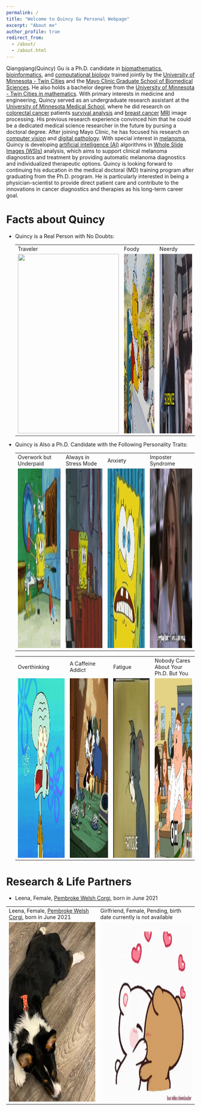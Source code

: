 ```yaml
---
permalink: /
title: "Welcome to Quincy Gu Personal Webpage"
excerpt: "About me"
author_profile: true
redirect_from: 
  - /about/
  - /about.html
---
```


Qiangqiang(Quincy) Gu is a Ph.D. candidate in [biomathematics](https://en.wikipedia.org/wiki/Mathematical_and_theoretical_biology), [bioinformatics](https://en.wikipedia.org/wiki/Bioinformatics), and [computational biology](https://en.wikipedia.org/wiki/Computational_biology) trained jointly by the [University of Minnesota - Twin Cities](https://twin-cities.umn.edu) and the [Mayo Clinic Graduate School of Biomedical Sciences](https://college.mayo.edu). He also holds a bachelor degree from the [University of Minnesota - Twin Cities in mathematics](https://cse.umn.edu/math). 
With primary interests in medicine and engineering, Quincy served as an undergraduate research assistant at the [University of Minnesota Medical School](https://med.umn.edu), where he did research on [colorectal cancer](https://www.cdc.gov/cancer/colorectal/basic_info/what-is-colorectal-cancer.htm) patients [survival analysis](https://en.wikipedia.org/wiki/Survival_analysis) and [breast cancer](https://www.mayoclinic.org/diseases-conditions/breast-cancer/symptoms-causes/syc-20352470) [MRI](https://www.mayoclinic.org/tests-procedures/mri/about/pac-20384768) image processing. His previous research experience convinced him that he could be a dedicated medical science researcher in the future by pursing a doctoral degree.
After joining Mayo Clinic, he has focused his research on [computer vision](https://en.wikipedia.org/wiki/Computer_vision) and [digital pathology](https://en.wikipedia.org/wiki/Digital_pathology). With special interest in [melanoma](https://www.mayoclinic.org/diseases-conditions/melanoma/symptoms-causes/syc-20374884), Quincy is developing [artificial intelligence (AI)](https://en.wikipedia.org/wiki/Artificial_intelligence) algorithms in [Whole Slide Images (WSIs)](https://digitalpathologyassociation.org/whole-slide-imaging-repository) analysis, which aims to support clinical melanoma diagnostics and treatment by providing automatic melanoma diagnostics and individualized therapeutic options.
Quincy is looking forward to continuing his education in the medical doctoral (MD) training program after graduating from the Ph.D. program. He is particularly interested in being a physician-scientist to provide direct patient care and contribute to the innovations in cancer diagnostics and therapies as his long-term career goal.

Facts about Quincy
=====
* Quincy is a Real Person with No Doubts: 

  <table>
    <tr>
      <td>Traveler</td>
      <td>Foody</td>
      <td>Neerdy</td>
    </tr>
    <tr>
      <td><img src="images/traveler.gif" width=270 height=480></td>
      <td><img src="images/foody.gif" width=270 height=480></td>
      <td><img src="images/nerd.gif" width=270 height=480></td>
    </tr>
  </table>

* Quincy is Also a Ph.D. Candidate with the Following Personality Traits:

  <table>
    <tr>
      <td>Overwork but Underpaid</td>
      <td>Always in Stress Mode</td>
      <td>Anxiety</td>
      <td>Imposter Syndrome</td>
    </tr>
    <tr>
      <td><img src="images/overwork_underpaid.gif" width=270 height=480></td>
      <td><img src="images/stress_mode.gif" width=270 height=480></td>
      <td><img src="images/anxiety.gif" width=270 height=480></td>
      <td><img src="images/imposter_syndrome.gif" width=270 height=480></td>
    </tr>
  </table>

  <table>
    <tr>
      <td>Overthinking</td>
      <td>A Caffeine Addict</td>
      <td>Fatigue</td>
      <td>Nobody Cares About Your Ph.D. But You</td>
    </tr>
    <tr>
      <td><img src="images/overthink.gif" width=270 height=480></td>
      <td><img src="images/caffeine_addict.gif" width=270 height=480></td>
      <td><img src="images/fatigue.gif" width=270 height=480></td>
      <td><img src="images/who_cares.gif" width=270 height=480></td>
    </tr>
  </table>


Research & Life Partners
======
* Leena, Female, [Pembroke Welsh Corgi](https://en.wikipedia.org/wiki/Pembroke_Welsh_Corgi), born in June 2021
<table>
    <tr>
      <td>Leena, Female, <a href="https://en.wikipedia.org/wiki/Pembroke_Welsh_Corgi">Pembroke Welsh Corgi</a>, born in June 2021</td>
      <td>Girlfriend, Female, Pending, birth date currently is not available</td>
    </tr>
    <tr>
      <td><img src="images/leena.png" width=270 height=480></td>
      <td><img src="images/kiss_love.gif" width=270 height=480></td>
    </tr>
  </table>
